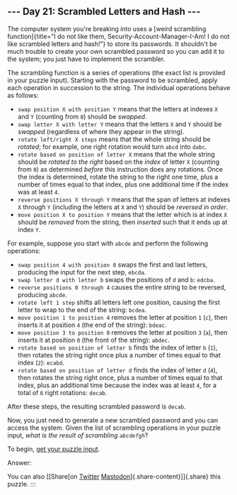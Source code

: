 ## \-\-- Day 21: Scrambled Letters and Hash \-\--

The computer system you\'re breaking into uses a [weird scrambling
function]{title="I do not like them, Security-Account-Manager-I-Am! I do not like scrambled letters and hash!"}
to store its passwords. It shouldn\'t be much trouble to create your own
scrambled password so you can add it to the system; you just have to
implement the scrambler.

The scrambling function is a series of operations (the exact list is
provided in your puzzle input). Starting with the password to be
scrambled, apply each operation in succession to the string. The
individual operations behave as follows:

-   `swap position X with position Y` means that the letters at indexes
    `X` and `Y` (counting from `0`) should be *swapped*.
-   `swap letter X with letter Y` means that the letters `X` and `Y`
    should be *swapped* (regardless of where they appear in the string).
-   `rotate left/right X steps` means that the whole string should be
    *rotated*; for example, one right rotation would turn `abcd` into
    `dabc`.
-   `rotate based on position of letter X` means that the whole string
    should be *rotated to the right* based on the *index* of letter `X`
    (counting from `0`) as determined *before* this instruction does any
    rotations. Once the index is determined, rotate the string to the
    right one time, plus a number of times equal to that index, plus one
    additional time if the index was at least `4`.
-   `reverse positions X through Y` means that the span of letters at
    indexes `X` through `Y` (including the letters at `X` and `Y`)
    should be *reversed in order*.
-   `move position X to position Y` means that the letter which is at
    index `X` should be *removed* from the string, then *inserted* such
    that it ends up at index `Y`.

For example, suppose you start with `abcde` and perform the following
operations:

-   `swap position 4 with position 0` swaps the first and last letters,
    producing the input for the next step, `ebcda`.
-   `swap letter d with letter b` swaps the positions of `d` and `b`:
    `edcba`.
-   `reverse positions 0 through 4` causes the entire string to be
    reversed, producing `abcde`.
-   `rotate left 1 step` shifts all letters left one position, causing
    the first letter to wrap to the end of the string: `bcdea`.
-   `move position 1 to position 4` removes the letter at position `1`
    (`c`), then inserts it at position `4` (the end of the string):
    `bdeac`.
-   `move position 3 to position 0` removes the letter at position `3`
    (`a`), then inserts it at position `0` (the front of the string):
    `abdec`.
-   `rotate based on position of letter b` finds the index of letter `b`
    (`1`), then rotates the string right once plus a number of times
    equal to that index (`2`): `ecabd`.
-   `rotate based on position of letter d` finds the index of letter `d`
    (`4`), then rotates the string right once, plus a number of times
    equal to that index, plus an additional time because the index was
    at least `4`, for a total of `6` right rotations: `decab`.

After these steps, the resulting scrambled password is `decab`.

Now, you just need to generate a new scrambled password and you can
access the system. Given the list of scrambling operations in your
puzzle input, *what is the result of scrambling `abcdefgh`*?

To begin, [get your puzzle input](21/input).

Answer:

You can also [\[Share[on
[Twitter](https://twitter.com/intent/tweet?text=%22Scrambled+Letters+and+Hash%22+%2D+Day+21+%2D+Advent+of+Code+2016&url=https%3A%2F%2Fadventofcode%2Ecom%2F2016%2Fday%2F21&related=ericwastl&hashtags=AdventOfCode)
[Mastodon](javascript:void(0);)]{.share-content}\]]{.share} this puzzle.
:::
